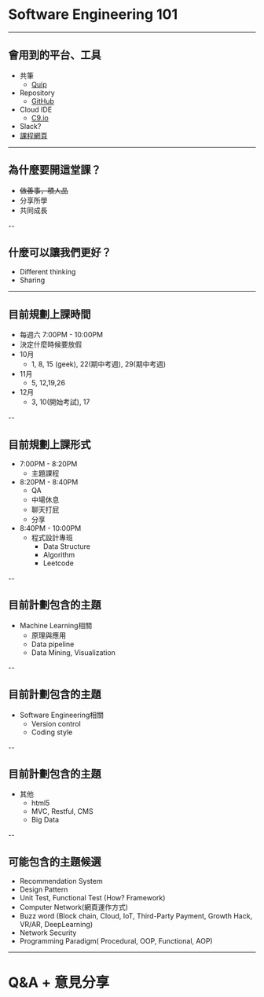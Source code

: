 # Software Engineering 101

---

## 會用到的平台、工具
- 共筆
  - [Quip](https://umichtwse101.quip.com/lk7FAauwsMoH)
- Repository
  - [GitHub](https://github.com)
- Cloud IDE
  - [C9.io](https://c9.io)
- Slack?
- [課程網頁](https://jimmy9988.github.io/UMichTWSE101/)

---

## 為什麼要開這堂課？
- ~~做善事，積人品~~
- 分享所學
- 共同成長

--

## 什麼可以讓我們更好？
- Different thinking
- Sharing

---

## 目前規劃上課時間
- 每週六 7:00PM - 10:00PM
- 決定什麼時候要放假
- 10月
  - 1, 8, 15 (geek), 22(期中考週), 29(期中考週)
- 11月
  - 5, 12,19,26
- 12月
  - 3, 10(開始考試), 17

--

## 目前規劃上課形式
- 7:00PM - 8:20PM
  - 主題課程
- 8:20PM - 8:40PM
  - QA
  - 中場休息
  - 聊天打屁
  - 分享
- 8:40PM - 10:00PM
  - 程式設計專班
    - Data Structure
    - Algorithm
    - Leetcode

--

## 目前計劃包含的主題
- Machine Learning相關
  - 原理與應用
  - Data pipeline
  - Data Mining, Visualization

--

## 目前計劃包含的主題
- Software Engineering相關
  - Version control
  - Coding style

--

## 目前計劃包含的主題
- 其他
  - html5
  - MVC, Restful, CMS
  - Big Data

--

## 可能包含的主題候選
  - Recommendation System
  - Design Pattern
  - Unit Test, Functional Test (How? Framework)
  - Computer Network(網頁運作方式)
  - Buzz word (Block chain, Cloud, IoT, Third-Party Payment, Growth Hack, VR/AR, DeepLearning)
  - Network Security
  - Programming Paradigm( Procedural, OOP, Functional, AOP)

---
# Q&A + 意見分享
